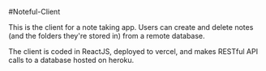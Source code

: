 #Noteful-Client

This is the client for a note taking app. Users can create and delete notes (and the folders they're stored in) from a remote database.

The client is coded in ReactJS, deployed to vercel, and makes RESTful API calls to a database hosted on heroku.


